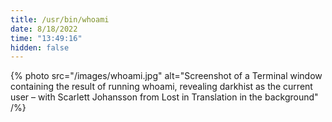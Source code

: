 ```yaml
---
title: /usr/bin/whoami
date: 8/18/2022
time: "13:49:16"
hidden: false
---
```


{% photo src="/images/whoami.jpg" alt="Screenshot of a Terminal window containing the result of running whoami, revealing darkhist as the current user – with Scarlett Johansson from Lost in Translation in the background" /%}

